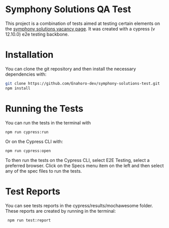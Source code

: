 # Symphony Solutions QA Test
This project is a combination of tests aimed at testing certain elements on the [symphony solutions vacancy page](https://www.symphony-solutions.eu/vacancies/). It was created with a cypress (v 12.10.0) e2e testing backbone.

# Installation
You can clone the git repository and then install the necessary dependencies with:
``` bash
git clone https://github.com/Enahoro-dev/symphony-solutions-test.git
npm install

```
# Running the Tests
You can run the tests in the terminal with
```
npm run cypress:run
```
Or on the Cypress CLI with:
```
npm run cypress:open
```
To then run the tests on the Cypress CLI, select E2E Testing, select a preferred browser. 
Click on the Specs menu item on the left and then select any of the spec files to run the tests.

# Test Reports
You can see tests reports in the cypress/results/mochawesome folder. These reports are created by running in the terminal:
```
 npm run test:report
```

